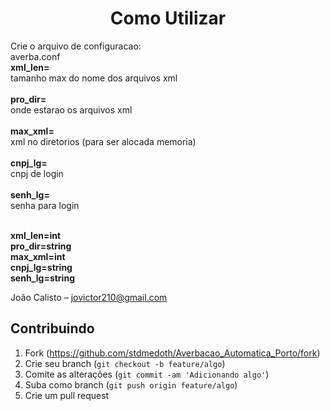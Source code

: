 <h1 align="center">Como Utilizar</h1>
Crie o arquivo de configuracao:<br>
averba.conf<br>
<strong>xml_len=</strong><br>
tamanho max do nome dos arquivos xml<br><br>
<strong>pro_dir=</strong><br>
onde estarao os arquivos xml<br><br>
<strong>max_xml=</strong><br>
xml no diretorios (para ser alocada memoria)<br><br>
<strong>cnpj_lg=</strong><br>
cnpj de login<br><br>
<strong>senh_lg=</strong><br>
senha para login<br><br>

<strong>xml_len=int</strong><br>
<strong>pro_dir=string</strong><br>
<strong>max_xml=int</strong><br>
<strong>cnpj_lg=string</strong><br>
<strong>senh_lg=string</strong><br>


João Calisto – jovictor210@gmail.com

## Contribuindo
1. Fork (<https://github.com/stdmedoth/Averbacao_Automatica_Porto/fork>)
2. Crie seu branch (`git checkout -b feature/algo`)
3. Comite as alterações (`git commit -am 'Adicionando algo'`)
4. Suba como branch (`git push origin feature/algo`)
5. Crie um pull request
